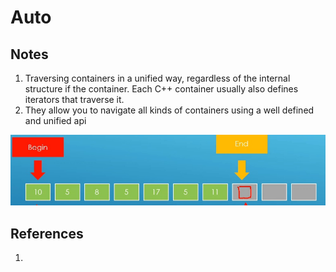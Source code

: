 # Auto

## Notes
1. Traversing containers in a unified way, regardless of the internal structure if the container. Each C++ container usually also defines iterators that traverse it. 
2. They allow you to navigate all kinds of containers using a well defined and unified api

![Iterator](50_50_Iterator.jpg)

## References

1. 

